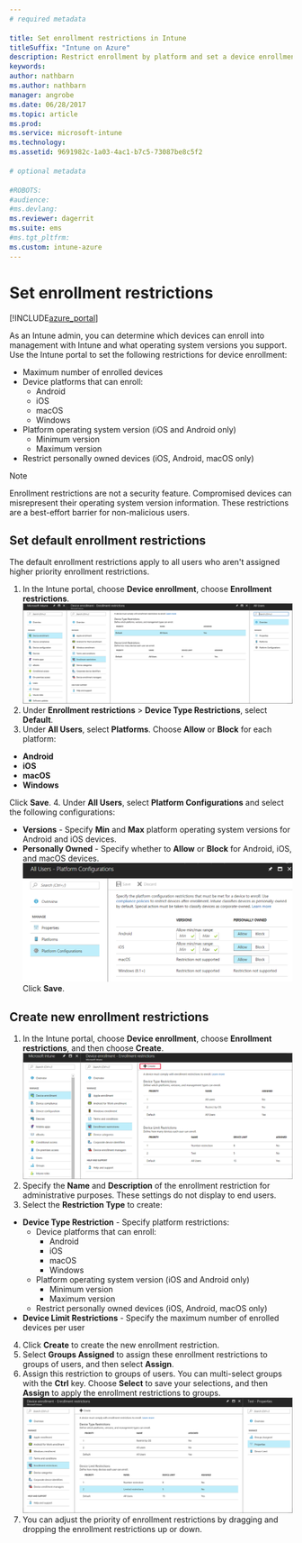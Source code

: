 ```yaml
---
# required metadata

title: Set enrollment restrictions in Intune
titleSuffix: "Intune on Azure"
description: Restrict enrollment by platform and set a device enrollment limit in Intune. "
keywords:
author: nathbarn
ms.author: nathbarn
manager: angrobe
ms.date: 06/28/2017
ms.topic: article
ms.prod:
ms.service: microsoft-intune
ms.technology:
ms.assetid: 9691982c-1a03-4ac1-b7c5-73087be8c5f2

# optional metadata

#ROBOTS:
#audience:
#ms.devlang:
ms.reviewer: dagerrit
ms.suite: ems
#ms.tgt_pltfrm:
ms.custom: intune-azure
---
```


# Set enrollment restrictions

[!INCLUDE[azure_portal](./includes/azure_portal.md)]

As an Intune admin, you can determine which devices can enroll into management with Intune and what operating system versions you support. Use the Intune portal to set the following restrictions for device enrollment:

- Maximum number of enrolled devices
- Device platforms that can enroll:
  - Android
  - iOS
  - macOS
  - Windows
- Platform operating system version (iOS and Android only)
  - Minimum version
  - Maximum version
- Restrict personally owned devices (iOS, Android, macOS only)

>[!NOTE]
>Enrollment restrictions are not a security feature. Compromised devices can misrepresent their operating system version information. These restrictions are a best-effort barrier for non-malicious users.

## Set default enrollment restrictions
The default enrollment restrictions apply to all users who aren't assigned higher priority enrollment restrictions.  
1. In the Intune portal, choose **Device enrollment**, choose **Enrollment restrictions**.
![Screenshot of the device restrictions workspace with the default device type restrictions and device limit restrictions.](media/device-restrictions-set-default.png)
2. Under **Enrollment restrictions** > **Device Type Restrictions**, select **Default**.
3. Under **All Users**, select **Platforms**. Choose **Allow** or **Block** for each platform:
  - **Android**
  - **iOS**
  - **macOS**
  - **Windows**

  Click **Save**.
4. Under **All Users**, select **Platform Configurations** and select the following configurations:
  - **Versions** - Specify **Min** and **Max** platform operating system versions for Android and iOS devices.
  - **Personally Owned** - Specify whether to **Allow** or **Block** for Android, iOS, and macOS devices.
  ![Screenshot of the device restrictions workspace with the default device platform configurations showing versions and personally owned settings configured.](media/device-restrictions-platform-configurations.png)
  Click **Save**.

## Create new enrollment restrictions

1. In the Intune portal, choose **Device enrollment**, choose **Enrollment restrictions**, and then choose **Create**.
![Screenshot of the device restrictions workspace with the Create button highlighted.](media/device-restrictions-create.png)
2. Specify the **Name** and **Description** of the enrollment restriction for administrative purposes. These settings do not display to end users.
3. Select the **Restriction Type** to create:
  - **Device Type Restriction** - Specify platform restrictions:
    - Device platforms that can enroll:
      - Android
      - iOS
      - macOS
      - Windows
    - Platform operating system version (iOS and Android only)
      - Minimum version
      - Maximum version
    - Restrict personally owned devices (iOS, Android, macOS only)
  - **Device Limit Restrictions** - Specify the maximum number of enrolled devices per user
4. Click **Create** to create the new enrollment restriction.
5. Select **Groups Assigned** to assign these enrollment restrictions to groups of users, and then select **Assign**.
6. Assign this restriction to groups of users. You can multi-select groups with the **Ctrl** key. Choose **Select** to save your selections, and then **Assign** to apply the enrollment restrictions to groups.
![Screenshot of device enrollment restrictions showing priority and properties for enrollment restrictions.](media/device-restrictions-create-list.png)
7. You can adjust the priority of enrollment restrictions by dragging and dropping the enrollment restrictions up or down.
